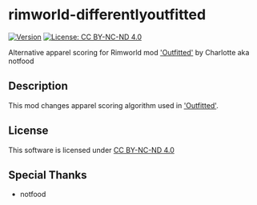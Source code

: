 # rimworld-differentlyoutfitted
[![Version](https://img.shields.io/badge/Rimworld-1.2-green.svg)](http://rimworldgame.com/)
[![License: CC BY-NC-ND 4.0](https://img.shields.io/badge/License-CC%20BY--NC--ND%204.0-blue.svg)](https://creativecommons.org/licenses/by-nc-nd/4.0/)

Alternative apparel scoring for Rimworld mod ['Outfitted'](https://steamcommunity.com/sharedfiles/filedetails/?id=1595812861) by Charlotte aka notfood

## Description
This mod changes apparel scoring algorithm used in ['Outfitted'](https://steamcommunity.com/sharedfiles/filedetails/?id=1595812861).

## License
This software is licensed under [CC BY-NC-ND 4.0](https://creativecommons.org/licenses/by-nc-nd/4.0/)

## Special Thanks
- notfood